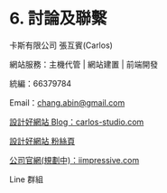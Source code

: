 # 6. 討論及聯繫

卡斯有限公司 張互賓\(Carlos\)

網站服務：主機代管 \| 網站建置 \| 前端開發

統編：66379784

Email：chang.abin@gmail.com

[設計好網站 Blog：carlos-studio.com](/carlos-studio.com)

[設計好網站 粉絲頁](https://www.facebook.com/CarlosStudioTW/?ref=bookmarks)

[公司官網\(規劃中\)：iimpressive.com](/iimpressive.com)

Line 群組

